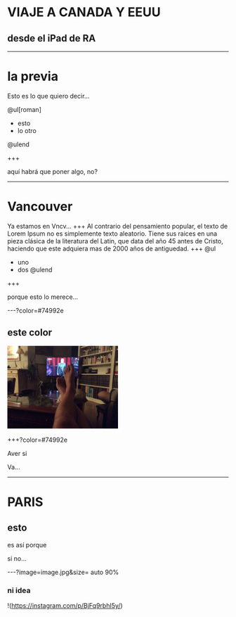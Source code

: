 # VIAJE A CANADA Y EEUU

## desde el iPad de RA

---
# la previa
Esto es lo que quiero decir...

@ul[roman]

- esto
- lo otro

@ulend

+++

aquí habrá que poner algo, no?

---

# Vancouver
Ya estamos en Vncv...
+++
Al contrario del pensamiento popular, el texto de Lorem Ipsum no es simplemente texto aleatorio. Tiene sus raices en una pieza clásica de la literatura del Latin, que data del año 45 antes de Cristo, haciendo que este adquiera mas de 2000 años de antiguedad.
+++
@ul
- uno
- dos
@ulend

+++

porque esto lo merece...

---?color=#74992e

## este color

<img src="image.jpg" width="50%">

+++?color=#74992e

Aver si

Va...


---
# PARIS

## esto

es así porque

si  no...

---?image=image.jpg&size= auto 90%

### ni idea

!(https://instagram.com/p/BjFq9rbhI5y/)

